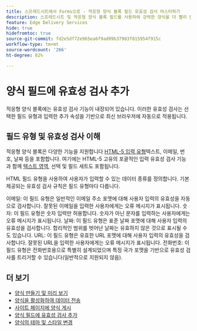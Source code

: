 ```yaml
---
title: 스프레드시트에서 Forms으로 - 적응형 양식 블록 필드 유효성 검사 마스터하기
description: 스프레드시트 및 적응형 양식 블록 필드를 사용하여 강력한 양식을 더 빨리 만드십시오! 이 안내서는 EDS 양식 블록 필드에 대한 사용자 정의 유효성 검사를 구축하는 데 도움이 됩니다.
feature: Edge Delivery Services
hide: true
hidefromtoc: true
source-git-commit: fd2e5df72e965ea6f9ad09b37983f815954f915c
workflow-type: tm+mt
source-wordcount: '266'
ht-degree: 82%

---
```



# 양식 필드에 유효성 검사 추가

적응형 양식 블록에는 유효성 검사 기능이 내장되어 있습니다. 이러한 유효성 검사는 선택한 필드 유형과 입력한 추가 속성을 기반으로 최신 브라우저에 자동으로 적용됩니다.

## 필드 유형 및 유효성 검사 이해

적응형 양식 블록은 다양한 기능을 지원합니다 [HTML-5 입력 유형](https://developer.mozilla.org/en-US/docs/Web/HTML/Element/input#input_types)텍스트, 이메일, 번호, 날짜 등을 포함합니다. 여기에는 HTML-5 고유의 포괄적인 입력 유효성 검사 기능과 함께 [텍스트 영역](https://developer.mozilla.org/en-US/docs/Web/HTML/Element/textarea), 선택 및 필드 세트도 포함됩니다.

HTML 필드 유형을 사용하여 사용자가 입력할 수 있는 데이터 종류를 정의합니다. 기본 제공되는 유효성 검사 규칙은 필드 유형마다 다릅니다.

이메일: 이 필드 유형은 일반적인 이메일 주소 포맷에 대해 사용자 입력의 유효성을 자동으로 검사합니다. 잘못된 이메일을 입력한 사용자에게는 오류 메시지가 표시됩니다.
숫자: 이 필드 유형은 숫자 입력만 허용합니다. 숫자가 아닌 문자를 입력하는 사용자에게는 오류 메시지가 표시됩니다.
날짜: 이 필드 유형은 표준 날짜 포맷에 대해 사용자 입력의 유효성을 검사합니다. 합리적인 범위를 벗어난 날짜는 유효하지 않은 것으로 표시될 수도 있습니다.
URL: 이 필드 유형은 유효한 URL 포맷에 대해 사용자 입력의 유효성을 검사합니다. 잘못된 URL을 입력한 사용자에게는 오류 메시지가 표시됩니다.
전화번호: 이 필드 유형은 전화번호용으로 특별히 설계되었으며 특정 국가 포맷을 기반으로 유효성 검사를 트리거할 수 있습니다(일반적으로 지원되지 않음).


## 더 보기

* [양식 만들기 및 미리 보기](/help/edge/docs/forms/create-forms.md)
* [양식을 활성화하여 데이터 전송](/help/edge/docs/forms/submit-forms.md)
* [사이트 페이지에 양식 게시](/help/edge/docs/forms/publish-forms.md)
* [양식 필드에 유효성 검사 추가](/help/edge/docs/forms/validate-forms.md)
* [양식의 테마 및 스타일 변경](/help/edge/docs/forms/style-theme-forms.md)
